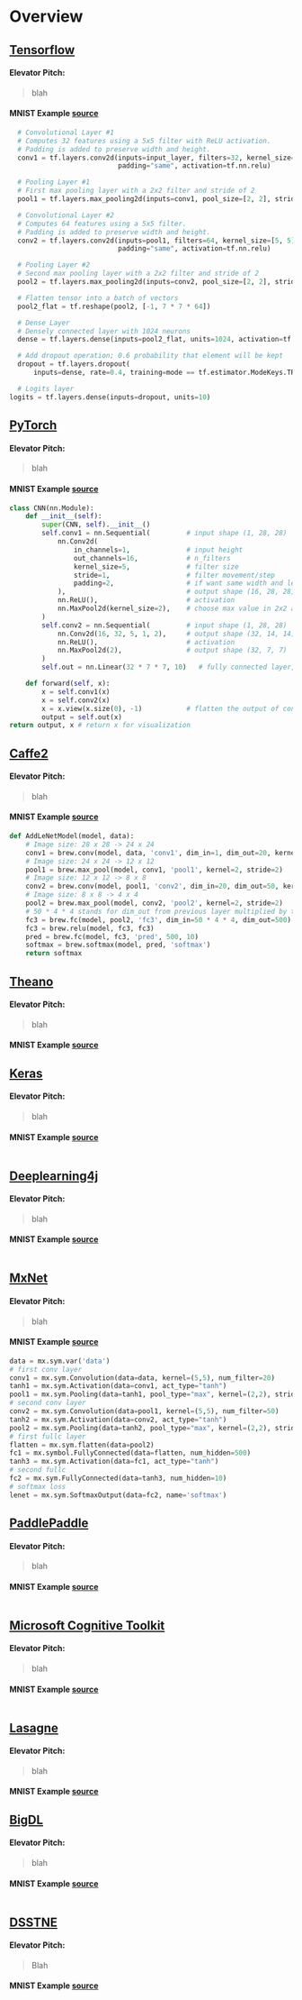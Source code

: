 # Overview

## [Tensorflow](https://www.tensorflow.org/)
#### Elevator Pitch:
> blah
#### MNIST Example [source](https://www.tensorflow.org/tutorials/layers)
```python
  # Convolutional Layer #1
  # Computes 32 features using a 5x5 filter with ReLU activation.
  # Padding is added to preserve width and height.
  conv1 = tf.layers.conv2d(inputs=input_layer, filters=32, kernel_size=[5, 5],
                           padding="same", activation=tf.nn.relu)

  # Pooling Layer #1
  # First max pooling layer with a 2x2 filter and stride of 2
  pool1 = tf.layers.max_pooling2d(inputs=conv1, pool_size=[2, 2], strides=2)

  # Convolutional Layer #2
  # Computes 64 features using a 5x5 filter.
  # Padding is added to preserve width and height.
  conv2 = tf.layers.conv2d(inputs=pool1, filters=64, kernel_size=[5, 5],
                           padding="same", activation=tf.nn.relu)

  # Pooling Layer #2
  # Second max pooling layer with a 2x2 filter and stride of 2
  pool2 = tf.layers.max_pooling2d(inputs=conv2, pool_size=[2, 2], strides=2)

  # Flatten tensor into a batch of vectors
  pool2_flat = tf.reshape(pool2, [-1, 7 * 7 * 64])

  # Dense Layer
  # Densely connected layer with 1024 neurons
  dense = tf.layers.dense(inputs=pool2_flat, units=1024, activation=tf.nn.relu)

  # Add dropout operation; 0.6 probability that element will be kept
  dropout = tf.layers.dropout(
      inputs=dense, rate=0.4, training=mode == tf.estimator.ModeKeys.TRAIN)

  # Logits layer
logits = tf.layers.dense(inputs=dropout, units=10)
```

## [PyTorch](http://pytorch.org/)
#### Elevator Pitch:
> blah
#### MNIST Example [source](https://github.com/MorvanZhou/PyTorch-Tutorial/blob/master/tutorial-contents/401_CNN.py)
```python
class CNN(nn.Module):
    def __init__(self):
        super(CNN, self).__init__()
        self.conv1 = nn.Sequential(         # input shape (1, 28, 28)
            nn.Conv2d(
                in_channels=1,              # input height
                out_channels=16,            # n_filters
                kernel_size=5,              # filter size
                stride=1,                   # filter movement/step
                padding=2,                  # if want same width and length of this image after con2d, padding=(kernel_size-1)/2 if stride=1
            ),                              # output shape (16, 28, 28)
            nn.ReLU(),                      # activation
            nn.MaxPool2d(kernel_size=2),    # choose max value in 2x2 area, output shape (16, 14, 14)
        )
        self.conv2 = nn.Sequential(         # input shape (1, 28, 28)
            nn.Conv2d(16, 32, 5, 1, 2),     # output shape (32, 14, 14)
            nn.ReLU(),                      # activation
            nn.MaxPool2d(2),                # output shape (32, 7, 7)
        )
        self.out = nn.Linear(32 * 7 * 7, 10)   # fully connected layer, output 10 classes

    def forward(self, x):
        x = self.conv1(x)
        x = self.conv2(x)
        x = x.view(x.size(0), -1)           # flatten the output of conv2 to (batch_size, 32 * 7 * 7)
        output = self.out(x)
return output, x # return x for visualization
```

## [Caffe2](https://caffe2.ai/)
#### Elevator Pitch:
> blah
#### MNIST Example [source](https://github.com/caffe2/caffe2/blob/master/caffe2/python/tutorials/MNIST.ipynb)
```python
def AddLeNetModel(model, data):
    # Image size: 28 x 28 -> 24 x 24
    conv1 = brew.conv(model, data, 'conv1', dim_in=1, dim_out=20, kernel=5)
    # Image size: 24 x 24 -> 12 x 12
    pool1 = brew.max_pool(model, conv1, 'pool1', kernel=2, stride=2)
    # Image size: 12 x 12 -> 8 x 8
    conv2 = brew.conv(model, pool1, 'conv2', dim_in=20, dim_out=50, kernel=5)
    # Image size: 8 x 8 -> 4 x 4
    pool2 = brew.max_pool(model, conv2, 'pool2', kernel=2, stride=2)
    # 50 * 4 * 4 stands for dim_out from previous layer multiplied by the image size
    fc3 = brew.fc(model, pool2, 'fc3', dim_in=50 * 4 * 4, dim_out=500)
    fc3 = brew.relu(model, fc3, fc3)
    pred = brew.fc(model, fc3, 'pred', 500, 10)
    softmax = brew.softmax(model, pred, 'softmax')
    return softmax
```

## [Theano](http://deeplearning.net/software/theano/)
#### Elevator Pitch:
> blah
#### MNIST Example [source]()

## [Keras](https://keras.io/)
#### Elevator Pitch:
> blah
#### MNIST Example [source]()
```python

```

## [Deeplearning4j](https://deeplearning4j.org/)
#### Elevator Pitch:
> blah
#### MNIST Example [source]()
```python

```

## [MxNet](http://mxnet.io/)
#### Elevator Pitch:
> blah
#### MNIST Example [source](https://mxnet.incubator.apache.org/tutorials/python/mnist.html)
```python
data = mx.sym.var('data')
# first conv layer
conv1 = mx.sym.Convolution(data=data, kernel=(5,5), num_filter=20)
tanh1 = mx.sym.Activation(data=conv1, act_type="tanh")
pool1 = mx.sym.Pooling(data=tanh1, pool_type="max", kernel=(2,2), stride=(2,2))
# second conv layer
conv2 = mx.sym.Convolution(data=pool1, kernel=(5,5), num_filter=50)
tanh2 = mx.sym.Activation(data=conv2, act_type="tanh")
pool2 = mx.sym.Pooling(data=tanh2, pool_type="max", kernel=(2,2), stride=(2,2))
# first fullc layer
flatten = mx.sym.flatten(data=pool2)
fc1 = mx.symbol.FullyConnected(data=flatten, num_hidden=500)
tanh3 = mx.sym.Activation(data=fc1, act_type="tanh")
# second fullc
fc2 = mx.sym.FullyConnected(data=tanh3, num_hidden=10)
# softmax loss
lenet = mx.sym.SoftmaxOutput(data=fc2, name='softmax')

```

## [PaddlePaddle](http://www.paddlepaddle.org/)
#### Elevator Pitch:
> blah
#### MNIST Example [source]()
```python

```

## [Microsoft Cognitive Toolkit](https://www.microsoft.com/en-us/cognitive-toolkit/)
#### Elevator Pitch:
> blah
#### MNIST Example [source]()
```python

```

## [Lasagne](https://lasagne.readthedocs.io/en/latest/)
#### Elevator Pitch:
> blah
#### MNIST Example [source]()

## [BigDL](https://bigdl-project.github.io/master/)
#### Elevator Pitch:
> blah
#### MNIST Example [source]()
```python

```

## [DSSTNE](https://github.com/amzn/amazon-dsstne)
#### Elevator Pitch:
> Blah
#### MNIST Example [source]()
```python

```